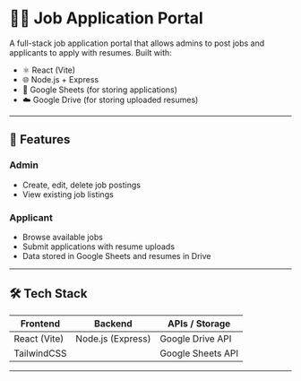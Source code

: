 # 🧑‍💼 Job Application Portal

A full-stack job application portal that allows admins to post jobs and applicants to apply with resumes. Built with:

- ⚛️ React (Vite)
- 🌐 Node.js + Express
- 📝 Google Sheets (for storing applications)
- ☁️ Google Drive (for storing uploaded resumes)

---

## 🚀 Features

### Admin
- Create, edit, delete job postings
- View existing job listings

### Applicant
- Browse available jobs
- Submit applications with resume uploads
- Data stored in Google Sheets and resumes in Drive

---

## 🛠️ Tech Stack

| Frontend     | Backend           | APIs / Storage     |
|--------------|-------------------|---------------------|
| React (Vite) | Node.js (Express) | Google Drive API |
| TailwindCSS  |                   | Google Sheets API  |

---
